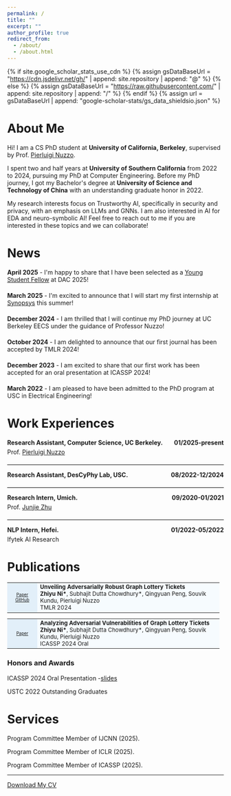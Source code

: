 ```yaml
---
permalink: /
title: ""
excerpt: ""
author_profile: true
redirect_from: 
  - /about/
  - /about.html
---
```

{% if site.google_scholar_stats_use_cdn %}
{% assign gsDataBaseUrl = "https://cdn.jsdelivr.net/gh/" | append: site.repository | append: "@" %}
{% else %}
{% assign gsDataBaseUrl = "https://raw.githubusercontent.com/" | append: site.repository | append: "/" %}
{% endif %}
{% assign url = gsDataBaseUrl | append: "google-scholar-stats/gs_data_shieldsio.json" %}

# About Me

<span class='anchor' id='about-me'></span>

Hi! I am a CS PhD student at **University of California, Berkeley**, supervised by Prof. [Pierluigi Nuzzo](https://www2.eecs.berkeley.edu/Faculty/Homepages/pnuzzo.html).

I spent two and half years at **University of Southern California** from 2022 to 2024, pursuing my PhD at Computer Engineering. Before my PhD journey, I got my Bachelor's degree at **University of Science and Technology of China** with an understanding graduate honor in 2022.

My research interests focus on Trustworthy AI, specifically in security and privacy, with an emphasis on LLMs and GNNs. I am also interested in AI for EDA and neuro-symbolic AI! Feel free to reach out to me if you are interested in these topics and we can collaborate!

# News
<div style="margin-bottom: 20px;">
  <p><strong>April 2025</strong> - I'm happy to share that I have been selected as a <a href="https://www.dac.com/Attend/Students-Scholarships/Young-Student-Fellow-Program" target="_blank">Young Student Fellow</a> at DAC 2025!</p>
</div>
<div style="margin-bottom: 20px;">
  <p><strong>March 2025</strong> - I'm excited to announce that I will start my first internship at <a href="https://www.synopsys.com/" target="_blank">Synopsys</a> this summer!</p>
</div>
<div style="margin-bottom: 20px;">
  <p><strong>December 2024</strong> - I am thrilled that I will continue my PhD journey at UC Berkeley EECS under the guidance of Professor Nuzzo!</p>
</div>
<div style="margin-bottom: 20px;">
  <p><strong>October 2024</strong> - I am delighted to announce that our first journal has been accepted by TMLR 2024!</p>
</div>
<div style="margin-bottom: 20px;">
  <p><strong>December 2023</strong> - I am excited to share that our first work has been accepted for an oral presentation at ICASSP 2024!</p>
</div>
<div style="margin-bottom: 20px;">
  <p><strong>March 2022</strong> - I am pleased to have been admitted to the PhD program at USC in Electrical Engineering!</p>
</div>

# Work Experiences

<div style="margin-bottom: 20px;">
  <b>Research Assistant, Computer Science, UC Berkeley.</b> <span style="float: right;"><b>01/2025-present</b></span>
  <div style="clear: both; margin-top: 5px;">
    Prof. <a href="https://www2.eecs.berkeley.edu/Faculty/Homepages/pnuzzo.html">Pierluigi Nuzzo</a>
  </div>
</div>
<hr style="border: 0; border-top: 1px solid #ccc;"/>

<div style="margin-bottom: 20px;">
  <b>Research Assistant, DesCyPhy Lab, USC.</b> <span style="float: right;"><b>08/2022-12/2024</b></span>
  <!-- <div style="clear: both; margin-top: 5px;"> -->
    <!-- Prof.  -->
  <!-- </div> -->
</div>

<hr style="border: 0; border-top: 1px solid #ccc;"/>

<div style="margin-bottom: 20px;">
  <b>Research Intern, Umich.</b> <span style="float: right;"><b>09/2020-01/2021</b></span>
  <div style="clear: both; margin-top: 5px;">
    Prof. <a href="https://lsa.umich.edu/physics/people/faculty/junjie.html">Junjie Zhu</a>
  </div>
</div>

<hr style="border: 0; border-top: 1px solid #ccc;"/>

<div style="margin-bottom: 20px;">
  <b>NLP Intern, Hefei.</b> <span style="float: right;"><b>01/2022-05/2022</b></span>
  <div style="clear: both; margin-top: 5px;">
    Ifytek AI Research
  </div>
</div>

<!-- Comment about the main focus, kept for context but not displayed -->

<!-- Mainly focus on multimodal fusion and understanding. -->

# Publications

<span class='anchor' id='publications'></span>
<!-- please refer to [google scholar](https://scholar.google.com/citations?user=r4kIL4cAAAAJ&hl=zh-CN) page to check all my publications. (* Equal Contribution) -->

<!-- <table style="MARGIN-BOTTOM: 10px; FONT-SIZE: 13px; BORDER-COLLAPSE: collapse; TEXT-ALIGN: left; WIDTH: 98%; BACKGROUND-COLOR: #f6fbfe">
  <tbody>
  <tr>
    <td class="left" style="FONT-SIZE: 10px; TEXT-ALIGN: center; WIDTH: 60px; BACKGROUND-COLOR: #e2eff9"><a href="https://openreview.net/forum?id=PX06pUVs1P" target="_blank"><img src="./images/pdf.png" width="100" height="100"></a></td>
    <td><span class="title" style="FONT-WEIGHT: bold">Finding Adversarially Robust Graph Lottery Tickets</span> 
      <br>Subhajit Dutta Chowdhury, <b>Zhiyu Ni</b>, Qingyuan Peng, Souvik Kundu, Pierluigi Nuzzo
  </td> 
  </tr>
 </tbody>
</table> -->

<!-- <table style="MARGIN-BOTTOM: 10px; FONT-SIZE: 13px; BORDER-COLLAPSE: collapse; TEXT-ALIGN: left; WIDTH: 98%; BACKGROUND-COLOR: #f6fbfe">
  <tbody>
  <tr>
    <td style="FONT-SIZE: 10px; TEXT-ALIGN: center; WIDTH: 60px; BACKGROUND-COLOR: #e2eff9">
      <a href="https://openreview.net/forum?id=PX06pUVs1P" target="_blank">Link</a>
    </td>
    <td>
      <span class="title" style="FONT-WEIGHT: bold">Unveiling Adversarially Robust Graph Lottery Tickets</span>
      <br><b>Zhiyu Ni*</b>, Subhajit Dutta Chowdhury*, Qingyuan Peng, Souvik Kundu, Pierluigi Nuzzo
      <br>TMLR 2024
    </td> 
  </tr>
 </tbody>
</table> -->

<table style="MARGIN-BOTTOM: 10px; FONT-SIZE: 13px; BORDER-COLLAPSE: collapse; TEXT-ALIGN: left; WIDTH: 98%; BACKGROUND-COLOR: #f6fbfe">
  <tbody>
  <tr>
    <td style="FONT-SIZE: 10px; TEXT-ALIGN: center; WIDTH: 60px; BACKGROUND-COLOR: #e2eff9">
      <a href="https://openreview.net/forum?id=PX06pUVs1P" target="_blank">Paper</a>
      <br>
      <a href="https://github.com/zyni2001/ARGS" target="_blank">GitHub</a>
    </td>
    <td>
      <span class="title" style="FONT-WEIGHT: bold">Unveiling Adversarially Robust Graph Lottery Tickets</span>
      <br><b>Zhiyu Ni*</b>, Subhajit Dutta Chowdhury*, Qingyuan Peng, Souvik Kundu, Pierluigi Nuzzo
      <br>TMLR 2024
    </td> 
  </tr>
 </tbody>
</table>

<table style="MARGIN-BOTTOM: 10px; FONT-SIZE: 13px; BORDER-COLLAPSE: collapse; TEXT-ALIGN: left; WIDTH: 98%; BACKGROUND-COLOR: #f6fbfe">
  <tbody>
  <tr>
    <td style="FONT-SIZE: 10px; TEXT-ALIGN: center; WIDTH: 60px; BACKGROUND-COLOR: #e2eff9">
      <a href="https://cmsworkshops.com/ICASSP2024/view_session.php?SessionID=1129" target="_blank">Paper</a>
    </td>
    <td>
      <span class="title" style="FONT-WEIGHT: bold">Analyzing Adversarial Vulnerabilities of Graph Lottery Tickets</span>
      <br><b>Zhiyu Ni*</b>, Subhajit Dutta Chowdhury*, Qingyuan Peng, Souvik Kundu, Pierluigi Nuzzo
      <br>ICASSP 2024 Oral
    </td> 
  </tr>
 </tbody>
</table>

<!-- <table style="MARGIN-BOTTOM: 10px; FONT-SIZE: 13px; BORDER-COLLAPSE: collapse; TEXT-ALIGN: left; WIDTH: 98%; BACKGROUND-COLOR: #f6fbfe">
  <tbody>
  <tr>
    <td class="left" style="FONT-SIZE: 10px; TEXT-ALIGN: center; WIDTH: 60px; BACKGROUND-COLOR: #e2eff9"><a href="https://lili0415.github.io" target="_blank"><img src="./images/pdf.png" width="100" height="100"></a></td>
    <td><span class="title" style="FONT-WEIGHT: bold">Generalized Video Moment Retrieval</span> 
      <br>Wei Ji, You Qin, Qilong Wu, <b>Li Li</b>, Pengcheng Cai, Lina Wei, Roger Zimmermann
    <br>Preprint   
  </td> 
  </tr>
 </tbody>
</table>

<table style="MARGIN-BOTTOM: 10px; FONT-SIZE: 13px; BORDER-COLLAPSE: collapse; TEXT-ALIGN: left; WIDTH: 98%; BACKGROUND-COLOR: #f6fbfe">
  <tbody>
  <tr>
    <td class="left" style="FONT-SIZE: 10px; TEXT-ALIGN: center; WIDTH: 60px; BACKGROUND-COLOR: #e2eff9"><a href="https://lili0415.github.io" target="_blank"><img src="./images/pdf.png" width="100" height="100"></a></td>
    <td><span class="title" style="FONT-WEIGHT: bold">StableSynthNet: Revolutionizing HyperNetworks for Enhanced Multi-modal Model Generalization</span> 
      <br>Wei Ji*, <b>Li Li</b>*, Zheqi Lv*, Wenqiao Zhang, Yifang Yin, Fei Wu, Roger Zimmermann
    <br>Preprint   
  </td> 
  </tr>
 </tbody>
</table>

<table style="MARGIN-BOTTOM: 10px; FONT-SIZE: 13px; BORDER-COLLAPSE: collapse; TEXT-ALIGN: left; WIDTH: 98%; BACKGROUND-COLOR: #f6fbfe">
  <tbody>
  <tr>
    <td class="left" style="FONT-SIZE: 10px; TEXT-ALIGN: center; WIDTH: 60px; BACKGROUND-COLOR: #e2eff9"><a href="https://lili0415.github.io" target="_blank"><img src="./images/pdf.png" width="100" height="100"></a></td>
    <td><span class="title" style="FONT-WEIGHT: bold">Backpropogation-Free Multi-modal On-Device Model Adaptation via Cloud-Device Collaboration</span> 
      <br>Wei Ji*, <b>Li Li</b>*, Zheqi Lv*, Wenqiao Zhang, Mengze Li, Zhen Wan, Wenqiang Lei, Roger Zimmermann
    <br>Preprint   
  </td> 
  </tr>
 </tbody>
</table> -->

<!-- - **On the Importance of Building High-quality Training Datasets for Neural Code Search**

  Zhensu Sun, <span style="border-bottom:2px solid black;">**Li Li**</span>, Yan Liu, Xiaoning Du, Li Li

  **ICSE 2022, Nominated for distinguished paper award**

- **Biased-Predicate Annotation Identification via Unbiased Visual Predicate Representation**

  <span style="border-bottom:2px solid black;">**Li Li**</span>\*, Chenwei Wang*, You Qin, Wei Ji, Renjie Liang

  **ACM MM 2023, Accepted with full marks**

- **Transfer Visual Prompt Generator across LLMs**

  Ao Zhang, Hao Fei, Yuan Yao, Wei Ji, <span style="border-bottom:2px solid black;">**Li Li**</span>, Zhiyuan Liu, Tat-Seng Chua

  **NeurIPS 2023**

- **Panoptic Scene Graph Generation with Semantics-prototype Learning**

  <span style="border-bottom:2px solid black;">**Li Li**</span>, Wei Ji, Yiming Wu, Mengze Li, You Qin, Lina Wei, Roger Zimmermann

  **AAAI 2024**

- **Domain-wise Invariant Learning for Panoptic Scene Graph Generation**

  <span style="border-bottom:2px solid black;">**Li Li**</span>, You Qin, Wei Ji, Yuxiao Zhou, Roger Zimmermann
  
  **ICASSP 2024** -->

<!-- - **StableSynthNet: Revolutionizing HyperNetworks for Enhanced Multi-modal Model Generalization**

  Wei Ji\*, <span style="border-bottom:2px solid black;">**Li Li**</span>\*, Zheqi Lv, Wenqiao Zhang, Yifang Yin, Fei Wu, Roger Zimmermann

  **Submitted to CVPR 2024** -->

<!-- 
- **Towards Complex-query Referring Image Segmentation: A Novel Benchmark**

  Wei Ji, <span style="border-bottom:2px solid black;">**Li Li**</span>, Hao Fei, Xiangyan Liu, Xun Yang, Juncheng Li, Roger Zimmermann

  **Submitted to IEEE T-MM** -->

<!-- - **Backpropogation-Free On-Device Multi-Modal Model Adaptation via Cloud-Device Collaboration**

  Wei Ji*, **Li Li\***, Zheqi Lv, Wenqiao Zhang, Mengze Li, Zhen Wan, Wenqiang Lei, Roger Zimmermann

  **Submitted to ACM Web Conference 2024** -->

### Honors and Awards

ICASSP 2024 Oral Presentation -[slides](https://docs.google.com/presentation/d/1R9OJI6adcOibUc2wHNnM_NWS4p5Q2rUr/edit?usp=drive_link&ouid=106188292656938924464&rtpof=true&sd=true)

USTC 2022 Outstanding Graduates

# Services

<span class='anchor' id='services'></span>
Program Committee Member of IJCNN (2025).

Program Committee Member of ICLR (2025).

<!-- Program Committee Member of ACM MM (2024). -->

Program Committee Member of ICASSP (2025).

---

[Download My CV](/cv.pdf)

<!-- Program Committee Member of ACL ARR (2024).

Program Committee Member of ICASSP (2025).

Program Committee Member of ICLR AGI Workshop (2024).

Program Committee Member of ACM MM MMGR Workshop (2023, 2024).

Journal Reviewer for Frontiers of Information Technology & Electronic Engineering.

Journal Reviewer for IEEE Transactions on Neural Networks and Learning Systems.

Student Volunteer at ACM Web Conference (2024). -->

<!-- # Educations
<span class='anchor' id='educations'></span>
  08/2022 - present

  Doctor of Philosophy in Computer Engineering

  University of Southern California, USA

  ---
  
  2018.08 - 2022.06

  Bachelor of Science in Physics

  University of Science and Technology of China -->

<!-- <script type="text/javascript" id="mapmyvisitors" src="https://mapmyvisitors.com/map.js?d=MtgOD5bYVhrJl1tzX74CbRhUUslEFdbq-StiPxMz5Ts&cl=ffffff&w=a"></script> -->

<!-- <script>
  var _paq = window._paq = window._paq || [];
  /* tracker methods like "setCustomDimension" should be called before "trackPageView" */
  _paq.push(['trackPageView']);
  _paq.push(['enableLinkTracking']);
  (function() {
    var u="https://githublili.matomo.cloud/";
    _paq.push(['setTrackerUrl', u+'matomo.php']);
    _paq.push(['setSiteId', '1']);
    var d=document, g=d.createElement('script'), s=d.getElementsByTagName('script')[0];
    g.async=true; g.src='https://cdn.matomo.cloud/githublili.matomo.cloud/matomo.js'; s.parentNode.insertBefore(g,s);
  })();
</script> -->
